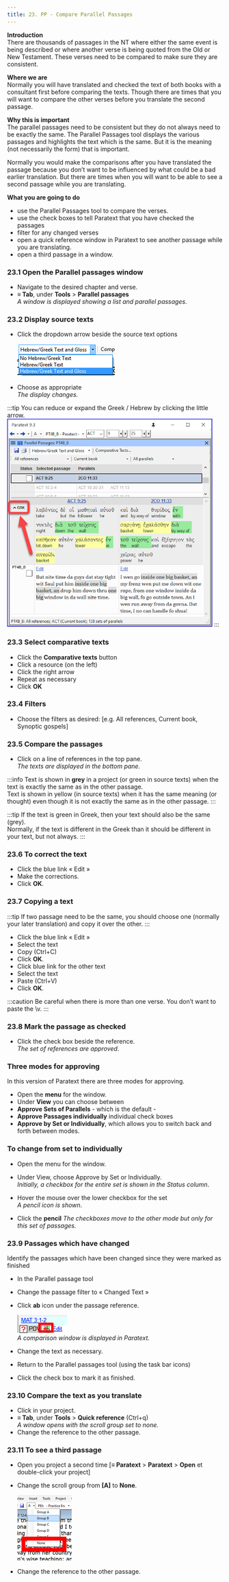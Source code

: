 ```yaml
---
title: 23. PP - Compare Parallel Passages
---
```

**Introduction**  
There are thousands of passages in the NT where either the same event is being described or where another verse is being quoted from the Old or New Testament. These verses need to be compared to make sure they are consistent.

**Where we are**  
Normally you will have translated and checked the text of both books with a consultant first before comparing the texts. Though there are times that you will want to compare the other verses before you translate the second passage.

**Why this is important**  
The parallel passages need to be consistent but they do not always need to be exactly the same. The Parallel Passages tool displays the various passages and highlights the text which is the same. But it is the meaning (not necessarily the form) that is important.

Normally you would make the comparisons after you have translated the passage because you don’t want to be influenced by what could be a bad earlier translation. But there are times when you will want to be able to see a second passage while you are translating.

**What you are going to do**  
-   use the Parallel Passages tool to compare the verses.
-   use the check boxes to tell Paratext that you have checked the passages
-   filter for any changed verses
-   open a quick reference window in Paratext to see another passage while you are translating.
-   open a third passage in a window.

### 23.1 Open the Parallel passages window
-   Navigate to the desired chapter and verse.
-   **≡ Tab**, under **Tools** \> **Parallel passages**  
    *A window is displayed showing a list and parallel passages.*

### 23.2 Display source texts
-   Click the dropdown arrow beside the source text options

    ![](../media/5de8786f01eb7aacbd277215949e2806.png)

-   Choose as appropriate  
    *The display changes.*

:::tip
You can reduce or expand the Greek / Hebrew by clicking the little arrow.  
   ![](../media/parallel-passage-greek-collapse.png)
:::

### 23.3 Select comparative texts
-   Click the **Comparative texts** button
-   Click a resource (on the left)
-   Click the right arrow
-   Repeat as necessary
-   Click **OK**

### 23.4 Filters
-   Choose the filters as desired: [e.g. All references, Current book, Synoptic gospels]

### 23.5 Compare the passages
-   Click on a line of references in the top pane.  
    *The texts are displayed in the bottom pane.*

:::info
Text is shown in **grey** in a project (or green in source texts) when the text is exactly the same as in the other passage.  
Text is shown in yellow (in source texts) when it has the same meaning (or thought) even though it is not exactly the same as in the other passage.
:::

:::tip
If the text is green in Greek, then your text should also be the same (grey).  
Normally, if the text is different in the Greek than it should be different in your text, but not always.
:::

### 23.6 To correct the text
-   Click the blue link « Edit »
-   Make the corrections.
-   Click **OK**.

### 23.7 Copying a text
:::tip
If two passage need to be the same, you should choose one (normally your later translation) and copy it over the other.
:::

-   Click the blue link « Edit »
-   Select the text
-   Copy (Ctrl+C)
-   Click **OK**.
-   Click blue link for the other text
-   Select the text
-   Paste (Ctrl+V)
-   Click **OK**.

:::caution
Be careful when there is more than one verse. You don’t want to paste the \\v.
:::

### 23.8 Mark the passage as checked
-   Click the check box beside the reference.  
     *The set of references are approved*.
     
### Three modes for approving
In this version of Paratext there are three modes for approving.
-   Open the **menu** for the window.
-   Under **View** you can choose between
-   **Approve Sets of Parallels** - which is the default -
-   **Approve Passages individually** individual check boxes
-   **Approve by Set or Individually**, which allows you to switch back and forth between modes.

### To change from set to individually
-   Open the menu for the window.
-   Under View, choose Approve by Set or Individually.  
    *Initially, a checkbox for the entire set is shown in the Status column*.

-   Hover the mouse over the lower checkbox for the set  
  *A pencil icon is shown*.

-   Click the **pencil**
     *The checkboxes move to the other mode but only for this set of passages.*


### 23.9 Passages which have changed
Identify the passages which have been changed since they were marked as finished

-   In the Parallel passage tool
-   Change the passage filter to « Changed Text »
-   Click **ab** icon under the passage reference.

    ![wordml://122.png](../media/ea1d66852c0192c8550330116493c717.png)  
    *A comparison window is displayed in Paratext.*

-   Change the text as necessary.
-   Return to the Parallel passages tool (using the task bar icons)
-   Click the check box to mark it as finished.

### 23.10 Compare the text as you translate
-   Click in your project.
-   **≡ Tab**, under **Tools** \> **Quick reference** (Ctrl+q)  
    *A window opens with the scroll group set to none.*  
-   Change the reference to the other passage.

### 23.11 To see a third passage
-   Open you project a second time [**≡ Paratext** \> **Paratext** \> **Open** et double-click your project]
-   Change the scroll group from **[A]** to **None**.

    ![wordml://123.png](../media/d55737ffa1c94445ea7563fcf86f87e2.png)

-   Change the reference to the other passage.

